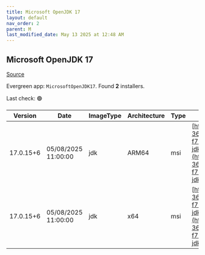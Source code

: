```yaml
---
title: Microsoft OpenJDK 17
layout: default
nav_order: 2
parent: M
last_modified_date: May 13 2025 at 12:48 AM
---
```


## Microsoft OpenJDK 17

[Source](https://www.microsoft.com/openjdk)

Evergreen app: `MicrosoftOpenJDK17`. Found **2** installers.

Last check: 🟢

| Version   | Date                | ImageType | Architecture | Type | URI                                                                                                                                                                                                                                                                                                                                                |
| --------- | ------------------- | --------- | ------------ | ---- | -------------------------------------------------------------------------------------------------------------------------------------------------------------------------------------------------------------------------------------------------------------------------------------------------------------------------------------------------- |
| 17.0.15+6 | 05/08/2025 11:00:00 | jdk       | ARM64        | msi  | [https://download.visualstudio.microsoft.com/download/pr/2402ca63-36ec-4864-9de9-f71cde78c7e1/95e23c0912874febf3de7c24ada1380e/microsoft-jdk-17.0.15-windows-aarch64.msi](https://download.visualstudio.microsoft.com/download/pr/2402ca63-36ec-4864-9de9-f71cde78c7e1/95e23c0912874febf3de7c24ada1380e/microsoft-jdk-17.0.15-windows-aarch64.msi) |
| 17.0.15+6 | 05/08/2025 11:00:00 | jdk       | x64          | msi  | [https://download.visualstudio.microsoft.com/download/pr/2402ca63-36ec-4864-9de9-f71cde78c7e1/1db58cc32022f3db36c1c8b4b527e304/microsoft-jdk-17.0.15-windows-x64.msi](https://download.visualstudio.microsoft.com/download/pr/2402ca63-36ec-4864-9de9-f71cde78c7e1/1db58cc32022f3db36c1c8b4b527e304/microsoft-jdk-17.0.15-windows-x64.msi)         |
